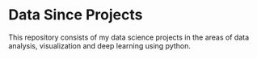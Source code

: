 # Data Since Projects

This repository consists of my data science projects in the areas of data analysis, visualization and deep learning using python.
